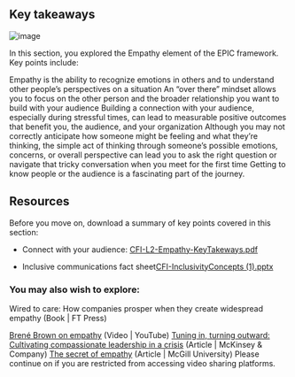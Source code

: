 ## Key takeaways

![image](https://github.com/adeleke123/Mckinsey-Forward-Program/assets/51156057/db5c5a54-ddc5-448f-97b3-3725078f321c)

In this section, you explored the Empathy element of the EPIC framework. Key points include:

Empathy is the ability to recognize emotions in others and to understand other people’s perspectives on a situation
An “over there” mindset allows you to focus on the other person and the broader relationship you want to build with your audience
Building a connection with your audience, especially during stressful times, can lead to measurable positive outcomes that benefit you, the audience, and your organization
Although you may not correctly anticipate how someone might be feeling and what they’re thinking, the simple act of thinking through someone’s possible emotions, concerns, or overall perspective can lead you to ask the right question or navigate that tricky conversation when you meet for the first time
Getting to know people or the audience is a fascinating part of the journey.

## Resources
Before you move on, download a summary of key points covered in this section:

+ Connect with your audience: [CFI-L2-Empathy-KeyTakeways.pdf](https://github.com/adeleke123/Mckinsey-Forward-Program/files/11601851/CFI-L2-Empathy-KeyTakeways.pdf)

+ Inclusive communications fact sheet[CFI-InclusivityConcepts (1).pptx](https://github.com/adeleke123/Mckinsey-Forward-Program/files/11601854/CFI-InclusivityConcepts.1.pptx)


### You may also wish to explore:

Wired to care: How companies prosper when they create widespread empathy (Book | FT Press)

[Brené Brown on empathy](https://www.youtube.com/watch?v=1Evwgu369Jw) (Video | YouTube)
[Tuning in, turning outward: Cultivating compassionate leadership in a crisis](https://www.mckinsey.com/capabilities/people-and-organizational-performance/our-insights/tuning-in-turning-outward-cultivating-compassionate-leadership-in-a-crisis) (Article | McKinsey & Company)
[The secret of empathy](https://www.mcgill.ca/newsroom/channels/news/secret-empathy-241112) (Article | McGill University)
Please continue on if you are restricted from accessing video sharing platforms.


